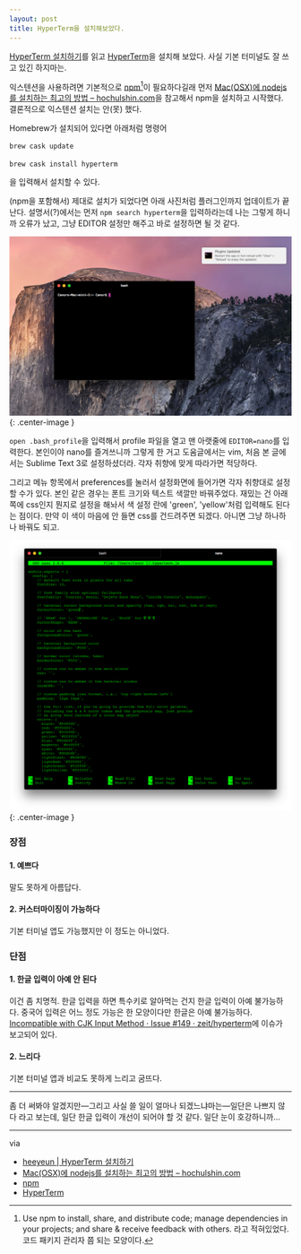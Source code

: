 ```yaml
---
layout: post
title: HyperTerm을 설치해보았다.
---
```




[HyperTerm 설치하기](http://yeun.github.io/2016/07/03/install-hyperterm.html)를 읽고 [HyperTerm](https://hyperterm.org)을 설치해 보았다. 사실 기본 터미널도 잘 쓰고 있긴 하지마는.

익스텐션을 사용하려면 기본적으로 [npm](https://www.npmjs.com)[^npm]이 필요하다길래 먼저 [Mac(OSX)에 nodejs를 설치하는 최고의 방법 – hochulshin.com](http://hochulshin.com/node-install-osx/)을 참고해서 npm을 설치하고 시작했다. 결론적으로 익스텐션 설치는 안(못) 했다.

[^npm]: Use npm to install, share, and distribute code; manage dependencies in your projects; and share & receive feedback with others. 라고 적혀있었다. 코드 패키지 관리자 쯤 되는 모양이다.



Homebrew가 설치되어 있다면 아래처럼 명령어

```shell
brew cask update

brew cask install hyperterm
```

을 입력해서 설치할 수 있다.



(npm을 포함해서) 제대로 설치가 되었다면 아래 사진처럼 플러그인까지 업데이트가 끝난다. 설명서(?)에서는 먼저 `npm search hyperterm`을 입력하라는데 나는 그렇게 하니까 오류가 났고, 그냥 EDITOR 설정만 해주고 바로 설정하면 될 것 같다.

![](/Resources/2016-08-03/hyperterm.png){: .center-image }

`open .bash_profile`을 입력해서 profile 파일을 열고 맨 아랫줄에 `EDITOR=nano`를 입력한다. 본인이야 nano를 즐겨쓰니까 그렇게 한 거고 도움글에서는 vim, 처음 본 글에서는 Sublime Text 3로 설정하셨더라. 각자 취향에 맞게 따라가면 적당하다.

그리고 메뉴 항목에서 preferences를 눌러서 설정화면에 들어가면 각자 취향대로 설정할 수가 있다. 본인 같은 경우는 폰트 크기와 텍스트 색깔만 바꿔주었다. 재밌는 건 아래쪽에 css인지 뭔지로 설정을 해놔서 색 설정 란에 'green', 'yellow'처럼 입력해도 된다는 점이다. 만약 이 색이 마음에 안 들면 css를 건드려주면 되겠다. 아니면 그냥 하나하나 바꿔도 되고.

![](/Resources/2016-08-03/preferences.png){: .center-image }



### 장점

#### 1. 예쁘다

말도 못하게 아름답다.

#### 2. 커스터마이징이 가능하다

기본 터미널 앱도 가능했지만 이 정도는 아니었다.



### 단점

#### 1. 한글 입력이 **아예** 안 된다

이건 좀 치명적. 한글 입력을 하면 특수키로 알아먹는 건지 한글 입력이 아예 불가능하다. 중국어 입력은 어느 정도 가능은 한 모양이다만 한글은 아예 불가능하다. [Incompatible with CJK Input Method · Issue #149 · zeit/hyperterm](https://github.com/zeit/hyperterm/issues/149)에 이슈가 보고되어 있다.

#### 2. 느리다

기본 터미널 앱과 비교도 못하게 느리고 굼뜨다.

------

좀 더 써봐야 알겠지만—그리고 사실 쓸 일이 얼마나 되겠느냐마는—일단은 나쁘지 않다 라고 보는데, 일단 한글 입력이 개선이 되어야 할 것 같다. 일단 눈이 호강하니까… 

------

via

- [heeyeun \| HyperTerm 설치하기](http://yeun.github.io/2016/07/03/install-hyperterm.html)
- [Mac(OSX)에 nodejs를 설치하는 최고의 방법 – hochulshin.com](http://hochulshin.com/node-install-osx/)
- [npm](https://www.npmjs.com)
- [HyperTerm](https://hyperterm.org)

